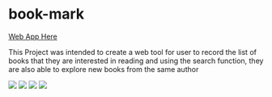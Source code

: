 # book-mark

<a href="https://kcshellacool.github.io/book-mark/">Web App Here</a>

This Project was intended to create a web tool for user to record the list of books that they are interested in reading and using the search function, they are also able to explore new books from the same author

<img src="https://imgur.com/nIJyJDs.jpg">

<img src="https://imgur.com/OvYkLfE.jpg">

<img src="https://imgur.com/djylgdB.jpg">

<img src="https://imgur.com/BtxqZRi.jpg">

